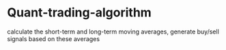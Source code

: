 # Quant-trading-algorithm
calculate the short-term and long-term moving averages, generate buy/sell signals based on these averages
